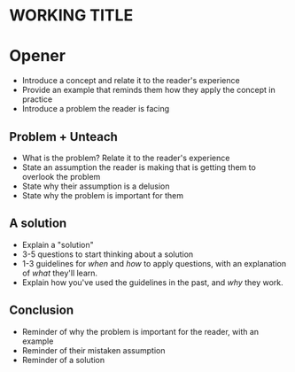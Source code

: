 # WORKING TITLE

# Opener

- Introduce a concept and relate it to the reader's experience
- Provide an example that reminds them how they apply the concept in practice
- Introduce a problem the reader is facing

## Problem + Unteach

- What is the problem? Relate it to the reader's experience
- State an assumption the reader is making that is getting them to overlook the problem
- State why their assumption is a delusion
- State why the problem is important for them

## A solution

- Explain a "solution"
- 3-5 questions to start thinking about a solution
- 1-3 guidelines for *when* and *how* to apply questions, with an explanation of *what* they'll learn.
- Explain how you've used the guidelines in the past, and *why* they work.
## Conclusion

- Reminder of why the problem is important for the reader, with an example
- Reminder of their mistaken assumption
- Reminder of a solution

